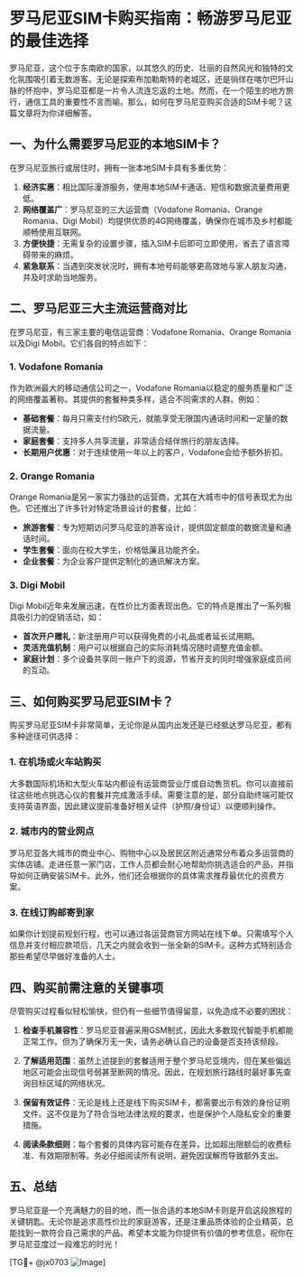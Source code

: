 # 罗马尼亚SIM卡购买指南：畅游罗马尼亚的最佳选择

罗马尼亚，这个位于东南欧的国家，以其悠久的历史、壮丽的自然风光和独特的文化氛围吸引着无数游客。无论是探索布加勒斯特的老城区，还是徜徉在喀尔巴阡山脉的怀抱中，罗马尼亚都是一片令人流连忘返的土地。然而，在一个陌生的地方旅行，通信工具的重要性不言而喻。那么，如何在罗马尼亚购买合适的SIM卡呢？这篇文章将为你详细解答。

## 一、为什么需要罗马尼亚的本地SIM卡？

在罗马尼亚旅行或居住时，拥有一张本地SIM卡具有多重优势：

1. **经济实惠**：相比国际漫游服务，使用本地SIM卡通话、短信和数据流量费用更低。
2. **网络覆盖广**：罗马尼亚的三大运营商（Vodafone Romania、Orange Romania、Digi Mobil）均提供优质的4G网络覆盖，确保你在城市及乡村都能顺畅使用互联网。
3. **方便快捷**：无需复杂的设置步骤，插入SIM卡后即可立即使用，省去了语言障碍带来的麻烦。
4. **紧急联系**：当遇到突发状况时，拥有本地号码能够更高效地与家人朋友沟通，并及时求助当地服务。

## 二、罗马尼亚三大主流运营商对比

在罗马尼亚，有三家主要的电信运营商：Vodafone Romania、Orange Romania以及Digi Mobil。它们各自的特点如下：

### 1. Vodafone Romania
作为欧洲最大的移动通信公司之一，Vodafone Romania以稳定的服务质量和广泛的网络覆盖著称。其提供的套餐种类多样，适合不同需求的人群。例如：
- **基础套餐**：每月只需支付约5欧元，就能享受无限国内通话时间和一定量的数据流量。
- **家庭套餐**：支持多人共享流量，非常适合结伴旅行的朋友选择。
- **长期用户优惠**：对于连续使用一年以上的客户，Vodafone会给予额外折扣。

### 2. Orange Romania
Orange Romania是另一家实力强劲的运营商，尤其在大城市中的信号表现尤为出色。它还推出了许多针对特定场景设计的套餐，比如：
- **旅游套餐**：专为短期访问罗马尼亚的游客设计，提供固定额度的数据流量和通话时间。
- **学生套餐**：面向在校大学生，价格低廉且功能齐全。
- **企业套餐**：为企业客户提供定制化的通讯解决方案。

### 3. Digi Mobil
Digi Mobil近年来发展迅速，在性价比方面表现出色。它的特点是推出了一系列极具吸引力的促销活动，如：
- **首次开户赠礼**：新注册用户可以获得免费的小礼品或者延长试用期。
- **灵活充值机制**：用户可以根据自己的实际消耗情况随时调整充值金额。
- **家庭计划**：多个设备共享同一账户下的资源，节省开支的同时增强家庭成员间的互动。

## 三、如何购买罗马尼亚SIM卡？

购买罗马尼亚SIM卡非常简单，无论你是从国内出发还是已经抵达罗马尼亚，都有多种途径可供选择：

### 1. 在机场或火车站购买
大多数国际机场和大型火车站内都设有运营商营业厅或自动售货机。你可以直接前往这些地点挑选心仪的套餐并完成激活手续。需要注意的是，部分自助终端可能仅支持英语界面，因此建议提前准备好相关证件（护照/身份证）以便顺利操作。

### 2. 城市内的营业网点
罗马尼亚各大城市的商业中心、购物中心以及居民区附近通常分布着众多运营商的实体店铺。走进任意一家门店，工作人员都会耐心地帮助你挑选适合的产品，并指导如何正确安装SIM卡。此外，他们还会根据你的具体需求推荐最优化的资费方案。

### 3. 在线订购邮寄到家
如果你计划提前规划行程，也可以通过各运营商官方网站在线下单。只需填写个人信息并支付相应款项后，几天之内就会收到一张全新的SIM卡。这种方式特别适合那些希望尽早做好准备的人士。

## 四、购买前需注意的关键事项

尽管购买过程看似轻松愉快，但仍有一些细节值得留意，以免造成不必要的困扰：

1. **检查手机兼容性**：罗马尼亚普遍采用GSM制式，因此大多数现代智能手机都能正常工作。但为了确保万无一失，请务必确认自己的设备是否支持该频段。
   
2. **了解适用范围**：虽然上述提到的套餐适用于整个罗马尼亚境内，但在某些偏远地区可能会出现信号弱甚至断网的情况。因此，在规划旅行路线时最好事先查询目标区域的网络状况。

3. **保留有效证件**：无论是线上还是线下购买SIM卡，都需要出示有效的身份证明文件。这不仅是为了符合当地法律法规的要求，也是保护个人隐私安全的重要措施。

4. **阅读条款细则**：每个套餐的具体内容可能存在差异，比如超出限额后的收费标准、有效期限制等。务必仔细阅读所有说明，避免因误解而导致额外支出。

## 五、总结

罗马尼亚是一个充满魅力的目的地，而一张合适的本地SIM卡则是开启这段旅程的关键钥匙。无论你是追求高性价比的家庭游客，还是注重品质体验的企业精英，总能找到一款符合自己需求的产品。希望本文能为你提供有价值的参考信息，祝你在罗马尼亚度过一段难忘的时光！

[TG💪+ @jx0703 ![Image](https://github.com/user-attachments/assets/dbca1d08-cadb-493c-b0ec-ad6f7a83f270)]
